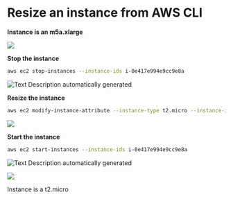 # Resize an instance from AWS CLI

**Instance is an m5a.xlarge**

![](file:////Users/shannonsnowden/Library/Group%20Containers/UBF8T346G9.Office/TemporaryItems/msohtmlclip/clip_image001.png)

**Stop the instance**
~~~bash
aws ec2 stop-instances --instance-ids i-0e417e994e9cc9e8a
~~~
![Text
Description automatically generated](file:////Users/shannonsnowden/Library/Group%20Containers/UBF8T346G9.Office/TemporaryItems/msohtmlclip/clip_image002.png)

**Resize the instance**
~~~bash
aws ec2 modify-instance-attribute --instance-type t2.micro --instance-id i-0e417e994e9cc9e8a
~~~

![](file:////Users/shannonsnowden/Library/Group%20Containers/UBF8T346G9.Office/TemporaryItems/msohtmlclip/clip_image003.png)

**Start the instance**
~~~bash
aws ec2 start-instances --instance-ids i-0e417e994e9cc9e8a
~~~
![Text
Description automatically generated](file:////Users/shannonsnowden/Library/Group%20Containers/UBF8T346G9.Office/TemporaryItems/msohtmlclip/clip_image004.png)

![](file:////Users/shannonsnowden/Library/Group%20Containers/UBF8T346G9.Office/TemporaryItems/msohtmlclip/clip_image005.png)

Instance is a t2.micro